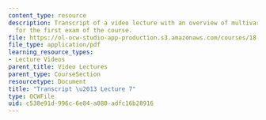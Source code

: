 ```yaml
---
content_type: resource
description: Transcript of a video lecture with an overview of multivariate calculus
  for the first exam of the course.
file: https://ol-ocw-studio-app-production.s3.amazonaws.com/courses/18-02-multivariable-calculus-fall-2007/c538e91d996c6e84a080adfc16b28916_18_022007L07.pdf
file_type: application/pdf
learning_resource_types:
- Lecture Videos
parent_title: Video Lectures
parent_type: CourseSection
resourcetype: Document
title: "Transcript \u2013 Lecture 7"
type: OCWFile
uid: c538e91d-996c-6e84-a080-adfc16b28916
---
```

